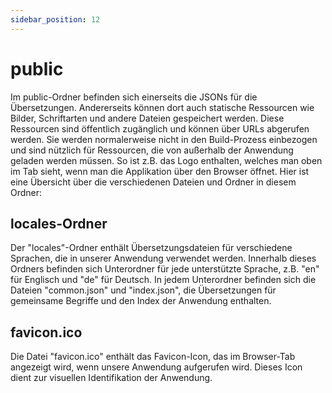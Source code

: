 ```yaml
---
sidebar_position: 12
---
```


# public

Im public-Ordner befinden sich einerseits die JSONs für die Übersetzungen. Andererseits können dort auch statische Ressourcen wie Bilder, Schriftarten und andere Dateien gespeichert werden. Diese Ressourcen sind öffentlich zugänglich und können über URLs abgerufen werden. Sie werden normalerweise nicht in den Build-Prozess einbezogen und sind nützlich für Ressourcen, die von außerhalb der Anwendung geladen werden müssen. So ist z.B. das Logo enthalten, welches man oben im Tab sieht, wenn man die Applikation über den Browser öffnet. Hier ist eine Übersicht über die verschiedenen Dateien und Ordner in diesem Ordner:

## locales-Ordner

Der "locales"-Ordner enthält Übersetzungsdateien für verschiedene Sprachen, die in unserer Anwendung verwendet werden. Innerhalb dieses Ordners befinden sich Unterordner für jede unterstützte Sprache, z.B. "en" für Englisch und "de" für Deutsch. In jedem Unterordner befinden sich die Dateien "common.json" und "index.json", die Übersetzungen für gemeinsame Begriffe und den Index der Anwendung enthalten.

## favicon.ico

Die Datei "favicon.ico" enthält das Favicon-Icon, das im Browser-Tab angezeigt wird, wenn unsere Anwendung aufgerufen wird. Dieses Icon dient zur visuellen Identifikation der Anwendung.





